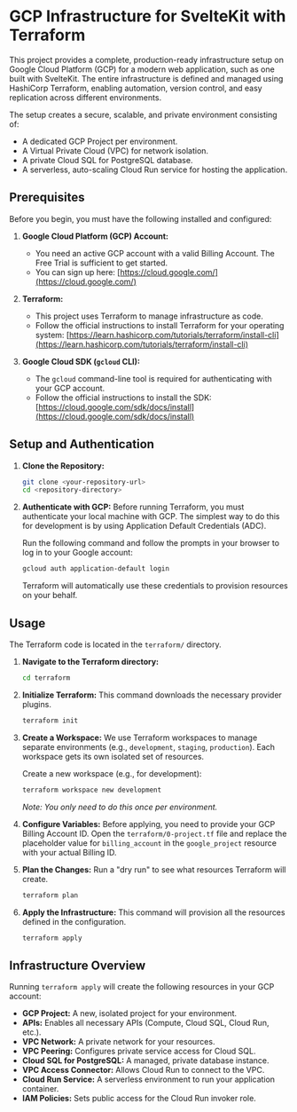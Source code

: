 # GCP Infrastructure for SvelteKit with Terraform

This project provides a complete, production-ready infrastructure setup on Google Cloud Platform (GCP) for a modern web application, such as one built with SvelteKit. The entire infrastructure is defined and managed using HashiCorp Terraform, enabling automation, version control, and easy replication across different environments.

The setup creates a secure, scalable, and private environment consisting of:
- A dedicated GCP Project per environment.
- A Virtual Private Cloud (VPC) for network isolation.
- A private Cloud SQL for PostgreSQL database.
- A serverless, auto-scaling Cloud Run service for hosting the application.

## Prerequisites

Before you begin, you must have the following installed and configured:

1.  **Google Cloud Platform (GCP) Account:**
    *   You need an active GCP account with a valid Billing Account. The Free Trial is sufficient to get started.
    *   You can sign up here: [https://cloud.google.com/](https://cloud.google.com/)

2.  **Terraform:**
    *   This project uses Terraform to manage infrastructure as code.
    *   Follow the official instructions to install Terraform for your operating system: [https://learn.hashicorp.com/tutorials/terraform/install-cli](https://learn.hashicorp.com/tutorials/terraform/install-cli)

3.  **Google Cloud SDK (`gcloud` CLI):**
    *   The `gcloud` command-line tool is required for authenticating with your GCP account.
    *   Follow the official instructions to install the SDK: [https://cloud.google.com/sdk/docs/install](https://cloud.google.com/sdk/docs/install)

## Setup and Authentication

1.  **Clone the Repository:**
    ```sh
    git clone <your-repository-url>
    cd <repository-directory>
    ```

2.  **Authenticate with GCP:**
    Before running Terraform, you must authenticate your local machine with GCP. The simplest way to do this for development is by using Application Default Credentials (ADC).

    Run the following command and follow the prompts in your browser to log in to your Google account:
    ```sh
    gcloud auth application-default login
    ```
    Terraform will automatically use these credentials to provision resources on your behalf.

## Usage

The Terraform code is located in the `terraform/` directory.

1.  **Navigate to the Terraform directory:**
    ```sh
    cd terraform
    ```

2.  **Initialize Terraform:**
    This command downloads the necessary provider plugins.
    ```sh
    terraform init
    ```

3.  **Create a Workspace:**
    We use Terraform workspaces to manage separate environments (e.g., `development`, `staging`, `production`). Each workspace gets its own isolated set of resources.

    Create a new workspace (e.g., for development):
    ```sh
    terraform workspace new development
    ```
    *Note: You only need to do this once per environment.*

4.  **Configure Variables:**
    Before applying, you need to provide your GCP Billing Account ID. Open the `terraform/0-project.tf` file and replace the placeholder value for `billing_account` in the `google_project` resource with your actual Billing ID.

5.  **Plan the Changes:**
    Run a "dry run" to see what resources Terraform will create.
    ```sh
    terraform plan
    ```

6.  **Apply the Infrastructure:**
    This command will provision all the resources defined in the configuration.
    ```sh
    terraform apply
    ```

## Infrastructure Overview

Running `terraform apply` will create the following resources in your GCP account:

- **GCP Project:** A new, isolated project for your environment.
- **APIs:** Enables all necessary APIs (Compute, Cloud SQL, Cloud Run, etc.).
- **VPC Network:** A private network for your resources.
- **VPC Peering:** Configures private service access for Cloud SQL.
- **Cloud SQL for PostgreSQL:** A managed, private database instance.
- **VPC Access Connector:** Allows Cloud Run to connect to the VPC.
- **Cloud Run Service:** A serverless environment to run your application container.
- **IAM Policies:** Sets public access for the Cloud Run invoker role.
